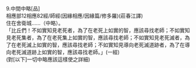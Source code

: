 9.中間中略[品]  
相應部12相應82經/師經(因緣相應/因緣篇/修多羅)(莊春江譯)  
住在舍衛城……（中略）。  
「比丘們！不如實知見老死者，為了在老死上如實的智，應該尋找老師；不如實知見老死集者，為了在老死集上如實的智，應該尋找老師；不如實知見老死滅者，為了在老死滅上如實的智，應該尋找老師；不如實知見導向老死滅道跡者，為了在導向老死滅道跡上如實的智，應該尋找老師。」(一經)  
(對[以下]一切中略應該這樣使之詳細)  
  
  
